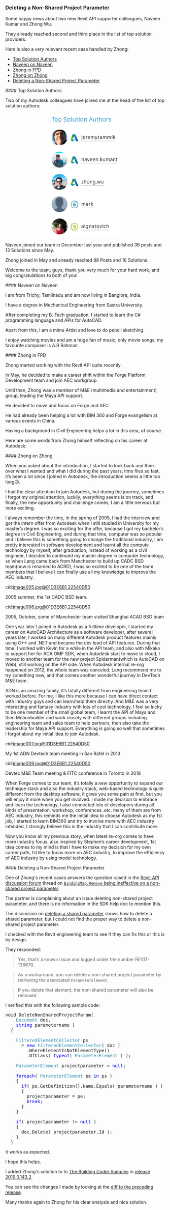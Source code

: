 <head>
<meta http-equiv="Content-Type" content="text/html; charset=utf-8">
<link rel="stylesheet" type="text/css" href="bc.css">
<!--
<script src="run_prettify.js" type="text/javascript"></script>
<script src="https://google-code-prettify.googlecode.com/svn/loader/run_prettify.js" type="text/javascript"></script>
-->
</head>

<!---


 #RevitAPI  @AutodeskRevit #bim #dynamobim @AutodeskForge #ForgeDevCon 

&ndash; 
...

--->

### Deleting a Non-Shared Project Parameter

Some happy news about two new Revit API supporter colleagues, Naveen Kumar and Zhong Wu.

They already reached second and third place in the list of top solution providers.

Here is also a very relevant recent case handled by Zhong:

- [Top Solution Authors](#2) 
- [Naveen on Naveen](#3) 
- [Zhong in FPD](#4) 
- [Zhong on Zhong](#5) 
- [Deleting a Non-Shared Project Parameter](#6) 

####<a name="2"></a> Top Solution Authors

Two of my Autodesk colleagues have joined me at the head of the list of top solution authors:

<center>
<img src="img/2018-08-26_top_solution_author.png" alt="Top solution authors" width="233"/>
</center>

Naveen joined our team in December last year and published 36 posts and  13 Solutions since May.

Zhong joined in May and already reached 88 Posts and 16 Solutions.

Welcome to the team, guys, thank you very much for your hard work, and big congratulations to both of you!


####<a name="3"></a> Naveen on Naveen

I am from Trichy, Tamilnadu and am now living in Banglore, India.

I have a degree in Mechanical Engineering from Sastra University.

After completing my B. Tech graduation, I started to learn the C# programming language and APIs for AutoCAD.

Apart from this, I am a mime Artist and love to do pencil sketching.

I enjoy watching movies and am a huge fan of music, only movie songs; my favourite composer is A.R Rahman.

####<a name="4"></a> Zhong in FPD

Zhong started working with the Revit API quite recently.

In May, he decided to make a career shift within the Forge Platform Development team and join AEC workgroup.
 
Until then, Zhong was a member of M&amp;E (multimedia and entertainment) group, leading the Maya API support.

He decided to move and focus on Forge and AEC.

He had already been helping a lot with BIM 360 and Forge evangelism at various events in China.

Having a background in Civil Engineering helps a lot in this area, of course.

Here are some words from Zhong himself reflecting on his career at Autodesk:

####<a name="5"></a> Zhong on Zhong

When you asked about the introduction, I started to look back and think over what I wanted and what I did during the past years, time flies so fast, it’s been a lot since I joined in Autodesk, the introduction seems a little too long😉.
 
I had the clear attention to join Autodesk, but during the journey, sometimes I forgot my original attention, luckily, everything seems is on track, and finally, the new opportunity and challenge comes, I am a little nervous but more exciting.  
 
 
I always remember the time, in the spring of 2005, I had the interview and got the intern offer from Autodesk when I still studied in University for my master’s degree. I was so exciting for the offer, because I got my bachelor’s degree in Civil Engineering, and during that time, computer was so popular and I believe this is something going to change the traditional industry, I am pretty interested in software development and learnt all the compute technology by myself, after graduation, instead of working as a civil engineer, I decided to continued my master degree in computer technology, so when Lang came back from Manchester to build up CADC BSD team(now is renamed to ACRD), I was so excited to be one of the team members that I believe I can finally use all my knowledge to improve the AEC industry.
 
cid:image005.jpg@01D3E6B1.22540D50

2005 summer, the 1st CADC BSD team.
 
cid:image006.jpg@01D3E6B1.22540D50

2005, October, some of Manchester team visited Shanghai ACAD BSD team
 
One year later I joined in Autodesk as a fulltime developer, I started my career on AutoCAD Architecture as a software developer, after several years late, I worked on many different Autodesk product features mainly using C++ and .NET and became the dev lead of API features. During that time, I worked with Kevin for a while in the API team, and also with Mikako to support her for ACA OMF SDK, when Autodesk start to move to cloud, I moved to another team for the new project Spiderman(which is AutoCAD on Web), still working on the API side. When Autodesk internal re-org happened on 2012, the whole team was canceled, Lang recommend me to try something new, and that comes another wonderful journey in DevTech M&E team.
 
ADN is an amazing family, it’s totally different from engineering team I worked before. For me, I like this more because I can have direct contact with industry guys and can learn/help them directly. And M&E was a very interesting and fantasy industry with lots of cool technology, I feel so lucky to be one member of the small global team, I learnt the API of Maya and then Motionbuilder and work closely with different groups including engineering team and sales team to help partners, then also take the leadership for Maya API support. Everything is going so well that sometimes I forgot about my initial idea to join Autodesk.   
 
cid:image007.jpg@01D3E6B1.22540D50

My 1st ADN Devtech team meeting in San Rafel in 2013
 
cid:image009.jpg@01D3E6B1.22540D50

Devtec M&E Team meeting & FITC conference in Toronto in 2018
 
When Forge comes to our team, it’s totally a new opportunity to expand our technique stack and also the industry stack, web-based technology is quite different from the desktop software, it gives you some pain at first, but you will enjoy it more when you get involved. I made my decision to embrace and learn the technology, I also connected lots of developers during all kinds of presentation, workshop, conferences .etc. many of them are from AEC industry, this reminds me the initial idea to choose Autodesk as my 1st job, I started to learn BIM360 and try to involve more with AEC industry intended, I strongly believe this is the industry that I can contribute more.
 
Now you know all my previous story, when latest re-org comes to have more industry focus, also inspired by Stephen’s career development, 1st idea comes to my mind is that I have to make my decision for my own career path, I’d like to focus more on AEC industry, to improve the efficiency of AEC industry by using model technology.


####<a name="6"></a> Deleting a Non-Shared Project Parameter

One of Zhong's recent cases answers the question raised in
the [Revit API discussion forum](http://forums.autodesk.com/t5/revit-api-forum/bd-p/160) thread
on [`BindingMap.Remove` being ineffective on a non-shared project parameter]( https://forums.autodesk.com/t5/revit-api-forum/deleting-a-non-shared-project-parameter/td-p/5975020):

The partner is complaining about an issue deleting non-shared project parameter, and there is no information in the SDK help doc to mention this.

The discussion
on [deleting a shared parameter](http://thebuildingcoder.typepad.com/blog/2009/08/deleting-a-shared-parameter.html) shows
how to delete a shared parameter, but I could not find the proper way to delete a non-shared project parameter.

I checked with the Revit engineering team to see if they can fix this or this is by design.

They responded:

> Yes, that’s a known issue and logged under the number REVIT-136670.

> As a workaround, you can delete a non-shared project parameter by retrieving the associated `ParameterElement`.

> If you delete that element, the non-shared parameter will also be removed. 

I verified this with the following sample code:
 
<pre class="code>
&nbsp;&nbsp;<span style="color:blue;">void</span>&nbsp;DeleteNonSharedProjectParam(&nbsp;
&nbsp;&nbsp;&nbsp;&nbsp;<span style="color:#2b91af;">Document</span>&nbsp;doc,&nbsp;
&nbsp;&nbsp;&nbsp;&nbsp;<span style="color:blue;">string</span>&nbsp;parametername&nbsp;)
&nbsp;&nbsp;{
 
&nbsp;&nbsp;&nbsp;&nbsp;<span style="color:#2b91af;">FilteredElementCollector</span>&nbsp;ps
&nbsp;&nbsp;&nbsp;&nbsp;&nbsp;&nbsp;=&nbsp;<span style="color:blue;">new</span>&nbsp;<span style="color:#2b91af;">FilteredElementCollector</span>(&nbsp;doc&nbsp;)
&nbsp;&nbsp;&nbsp;&nbsp;&nbsp;&nbsp;&nbsp;&nbsp;.WhereElementIsNotElementType()
&nbsp;&nbsp;&nbsp;&nbsp;&nbsp;&nbsp;&nbsp;&nbsp;.OfClass(&nbsp;<span style="color:blue;">typeof</span>(&nbsp;<span style="color:#2b91af;">ParameterElement</span>&nbsp;)&nbsp;);
 
&nbsp;&nbsp;&nbsp;&nbsp;<span style="color:#2b91af;">ParameterElement</span>&nbsp;projectparameter&nbsp;=&nbsp;<span style="color:blue;">null</span>;
 
&nbsp;&nbsp;&nbsp;&nbsp;<span style="color:blue;">foreach</span>(&nbsp;<span style="color:#2b91af;">ParameterElement</span>&nbsp;pe&nbsp;<span style="color:blue;">in</span>&nbsp;ps&nbsp;)
&nbsp;&nbsp;&nbsp;&nbsp;{
&nbsp;&nbsp;&nbsp;&nbsp;&nbsp;&nbsp;<span style="color:blue;">if</span>(&nbsp;pe.GetDefinition().Name.Equals(&nbsp;parametername&nbsp;)&nbsp;)
&nbsp;&nbsp;&nbsp;&nbsp;&nbsp;&nbsp;{
&nbsp;&nbsp;&nbsp;&nbsp;&nbsp;&nbsp;&nbsp;&nbsp;projectparameter&nbsp;=&nbsp;pe;
&nbsp;&nbsp;&nbsp;&nbsp;&nbsp;&nbsp;&nbsp;&nbsp;<span style="color:blue;">break</span>;
&nbsp;&nbsp;&nbsp;&nbsp;&nbsp;&nbsp;}
&nbsp;&nbsp;&nbsp;&nbsp;}
 
&nbsp;&nbsp;&nbsp;&nbsp;<span style="color:blue;">if</span>(&nbsp;projectparameter&nbsp;!=&nbsp;<span style="color:blue;">null</span>&nbsp;)
&nbsp;&nbsp;&nbsp;&nbsp;{
&nbsp;&nbsp;&nbsp;&nbsp;&nbsp;&nbsp;doc.Delete(&nbsp;projectparameter.Id&nbsp;);
&nbsp;&nbsp;&nbsp;&nbsp;}
&nbsp;&nbsp;}
</pre>

It works as expected.

I hope this helps.

I added Zhong's solution to
to [The Building Coder Samples](https://github.com/jeremytammik/the_building_coder_samples) 
in [release 2019.0.143.2](https://github.com/jeremytammik/the_building_coder_samples/releases/tag/2019.0.143.2).

You can see the changes I made by looking at
the [diff to the preceding release](https://github.com/jeremytammik/the_building_coder_samples/compare/2019.0.143.1...2019.0.143.2).

Many thanks again to Zhong for his clear analysis and nice solution.

